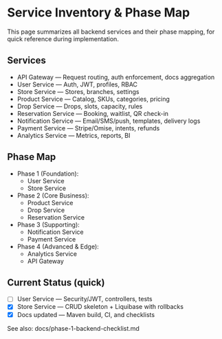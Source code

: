 # Service Inventory & Phase Map

This page summarizes all backend services and their phase mapping, for quick reference during implementation.

## Services
- API Gateway — Request routing, auth enforcement, docs aggregation
- User Service — Auth, JWT, profiles, RBAC
- Store Service — Stores, branches, settings
- Product Service — Catalog, SKUs, categories, pricing
- Drop Service — Drops, slots, capacity, rules
- Reservation Service — Booking, waitlist, QR check-in
- Notification Service — Email/SMS/push, templates, delivery logs
- Payment Service — Stripe/Omise, intents, refunds
- Analytics Service — Metrics, reports, BI

## Phase Map
- Phase 1 (Foundation):
  - User Service
  - Store Service
- Phase 2 (Core Business):
  - Product Service
  - Drop Service
  - Reservation Service
- Phase 3 (Supporting):
  - Notification Service
  - Payment Service
- Phase 4 (Advanced & Edge):
  - Analytics Service
  - API Gateway

## Current Status (quick)
- [ ] User Service — Security/JWT, controllers, tests
- [x] Store Service — CRUD skeleton + Liquibase with rollbacks
- [x] Docs updated — Maven build, CI, and checklists

See also: docs/phase-1-backend-checklist.md
